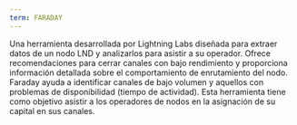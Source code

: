 ```yaml
---
term: FARADAY
---
```


Una herramienta desarrollada por Lightning Labs diseñada para extraer datos de un nodo LND y analizarlos para asistir a su operador. Ofrece recomendaciones para cerrar canales con bajo rendimiento y proporciona información detallada sobre el comportamiento de enrutamiento del nodo. Faraday ayuda a identificar canales de bajo volumen y aquellos con problemas de disponibilidad (tiempo de actividad). Esta herramienta tiene como objetivo asistir a los operadores de nodos en la asignación de su capital en sus canales.